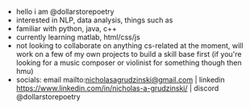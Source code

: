 - hello i am @dollarstorepoetry
- interested in NLP, data analysis, things such as
- familiar with python, java, c++
- currently learning matlab, html/css/js
- not looking to collaborate on anything cs-related at the moment, will work on a few of my own projects to build a skill base first
    (if you're looking for a music composer or violinist for something though then hmu)
- socials: email mailto:nicholasagrudzinski@gmail.com | linkedin https://www.linkedin.com/in/nicholas-a-grudzinski/ | discord @dollarstorepoetry

<!---
dollarstorepoetry/dollarstorepoetry is a ✨ special ✨ repository because its `README.md` (this file) appears on your GitHub profile.
You can click the Preview link to take a look at your changes.
--->
